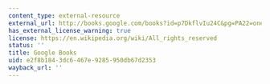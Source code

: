 ```yaml
---
content_type: external-resource
external_url: http://books.google.com/books?id=p7DkflvIu24C&pg=PA22=onepage
has_external_license_warning: true
license: https://en.wikipedia.org/wiki/All_rights_reserved
status: ''
title: Google Books
uid: e2f8b184-3dc6-467e-9285-950db67d2353
wayback_url: ''
---
```

